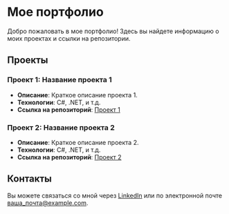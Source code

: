 # Мое портфолио

Добро пожаловать в мое портфолио! Здесь вы найдете информацию о моих проектах и ссылки на репозитории.

## Проекты

### Проект 1: Название проекта 1
- **Описание**: Краткое описание проекта 1.
- **Технологии**: C#, .NET, и т.д.
- **Ссылка на репозиторий**: [Проект 1](https://github.com/ваше_имя/репозиторий1)

### Проект 2: Название проекта 2
- **Описание**: Краткое описание проекта 2.
- **Технологии**: C#, .NET, и т.д.
- **Ссылка на репозиторий**: [Проект 2](https://github.com/ваше_имя/репозиторий2)

## Контакты

Вы можете связаться со мной через [LinkedIn](https://www.linkedin.com/in/ваш-профиль) или по электронной почте [ваша_почта@example.com](mailto:ваша_почта@example.com).
